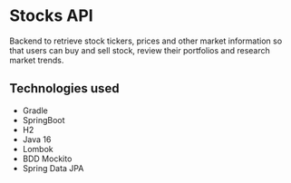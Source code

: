# Stocks API

Backend to retrieve stock tickers, prices and other market information so that users can buy and sell stock, review their portfolios and research market trends.

## Technologies used

- Gradle
- SpringBoot
- H2
- Java 16
- Lombok
- BDD Mockito
- Spring Data JPA